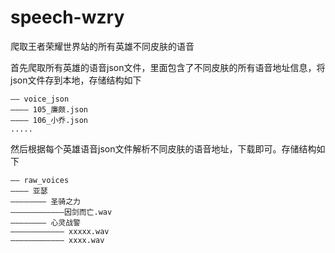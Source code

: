 # speech-wzry
爬取王者荣耀世界站的所有英雄不同皮肤的语音

首先爬取所有英雄的语音json文件，里面包含了不同皮肤的所有语音地址信息，将json文件存到本地，存储结构如下

```
—— voice_json
———— 105_廉颇.json
———— 106_小乔.json
.....

```

然后根据每个英雄语音json文件解析不同皮肤的语音地址，下载即可。存储结构如下
```
—— raw_voices
———— 亚瑟
———————— 圣骑之力
————————————因剑而亡.wav
———————— 心灵战警
———————————— xxxxx.wav
———————————— xxxx.wav
```
